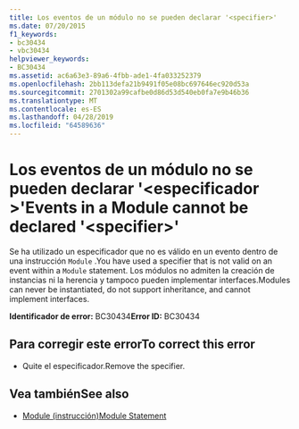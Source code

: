 ```yaml
---
title: Los eventos de un módulo no se pueden declarar '<specifier>'
ms.date: 07/20/2015
f1_keywords:
- bc30434
- vbc30434
helpviewer_keywords:
- BC30434
ms.assetid: ac6a63e3-89a6-4fbb-ade1-4fa033252379
ms.openlocfilehash: 2bb113defa21b9491f05e08bc697646ec920d53a
ms.sourcegitcommit: 2701302a99cafbe0d86d53d540eb0fa7e9b46b36
ms.translationtype: MT
ms.contentlocale: es-ES
ms.lasthandoff: 04/28/2019
ms.locfileid: "64589636"
---
```

# <a name="events-in-a-module-cannot-be-declared-specifier"></a><span data-ttu-id="799e3-102">Los eventos de un módulo no se pueden declarar '\<especificador >'</span><span class="sxs-lookup"><span data-stu-id="799e3-102">Events in a Module cannot be declared '\<specifier>'</span></span>
<span data-ttu-id="799e3-103">Se ha utilizado un especificador que no es válido en un evento dentro de una instrucción `Module` .</span><span class="sxs-lookup"><span data-stu-id="799e3-103">You have used a specifier that is not valid on an event within a `Module` statement.</span></span> <span data-ttu-id="799e3-104">Los módulos no admiten la creación de instancias ni la herencia y tampoco pueden implementar interfaces.</span><span class="sxs-lookup"><span data-stu-id="799e3-104">Modules can never be instantiated, do not support inheritance, and cannot implement interfaces.</span></span>  
  
 <span data-ttu-id="799e3-105">**Identificador de error:** BC30434</span><span class="sxs-lookup"><span data-stu-id="799e3-105">**Error ID:** BC30434</span></span>  
  
## <a name="to-correct-this-error"></a><span data-ttu-id="799e3-106">Para corregir este error</span><span class="sxs-lookup"><span data-stu-id="799e3-106">To correct this error</span></span>  
  
- <span data-ttu-id="799e3-107">Quite el especificador.</span><span class="sxs-lookup"><span data-stu-id="799e3-107">Remove the specifier.</span></span>  
  
## <a name="see-also"></a><span data-ttu-id="799e3-108">Vea también</span><span class="sxs-lookup"><span data-stu-id="799e3-108">See also</span></span>

- [<span data-ttu-id="799e3-109">Module (instrucción)</span><span class="sxs-lookup"><span data-stu-id="799e3-109">Module Statement</span></span>](../../visual-basic/language-reference/statements/module-statement.md)
